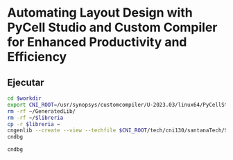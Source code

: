 # Automating Layout Design with PyCell Studio and Custom Compiler for Enhanced Productivity and Efficiency

## Ejecutar
```bash
cd $workdir
export CNI_ROOT=/usr/synopsys/customcompiler/U-2023.03/linux64/PyCellStudio
rm -rf ~/GeneratedLib/
rm -rf ~/$libreria
cp -r $libreria ~
cngenlib --create --view --techfile $CNI_ROOT/tech/cni130/santanaTech/Santana.tech pkg:$libreria GeneratedLib ~/GeneratedLib
cndbg

```

```bash
cndbg
```